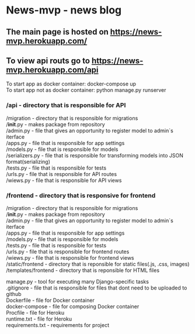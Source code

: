 # News-mvp - news blog

## The main page is hosted on https://news-mvp.herokuapp.com/

## To view api routs go to https://news-mvp.herokuapp.com/api

To start app as docker container: docker-compose up<br/>
To start app not as docker container: python manage.py runserver<br/>


### /api - directory that is responsible for API
  /migration - directory that is responsible for migrations<br/>
  /__init__.py - makes package from repository<br/>
  /admin.py - file that gives an opportunity to register model to admin\`s iterface<br/>
  /apps.py - file that is responsible for app settings<br/>
  /models.py - file that is responsible for models<br/>
  /serializers.py - file that is responsible for transforming models into JSON format(serializing)<br/>
  /tests.py - file that is responsible for tests<br/>
  /urls.py - file that is responsible for API routes<br/>
  /wiews.py - file that is responsible for API views<br/>
  

### /frontend - directory that is responsive for frontend
  /migration - directory that is responsible for migrations<br/>
  /__init__.py - makes package from repository<br/>
  /admin.py - file that gives an opportunity to register model to admin\`s iterface<br/>
  /apps.py - file that is responsible for app settings<br/>
  /models.py - file that is responsible for models<br/>
  /tests.py - file that is responsible for tests<br/>
  /urls.py - file that is responsible for frontend routes<br/>
  /wiews.py - file that is responsible for frontend views<br/>
  /static/frontend - directory that is reponsible for static files(.js, .css, images)<br/>
  /templates/frontend - directory that is reponsible for HTML files<br/>

manage.py - tool for executing many Django-specific tasks<br/>
.gitignore - file that is responsible for files that dont need to be uploaded to github<br/>
Dockerfile - file for Docker container<br/>
docker-compose - file for composing Docker container<br/>
Procfile - file for Heroku<br/>
runtime.txt - file for Heroku<br/>
requirements.txt - requirements for project<br/>
